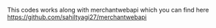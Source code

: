This codes works along with merchantwebapi which you can find here https://github.com/sahiltyagi27/merchantwebapi
